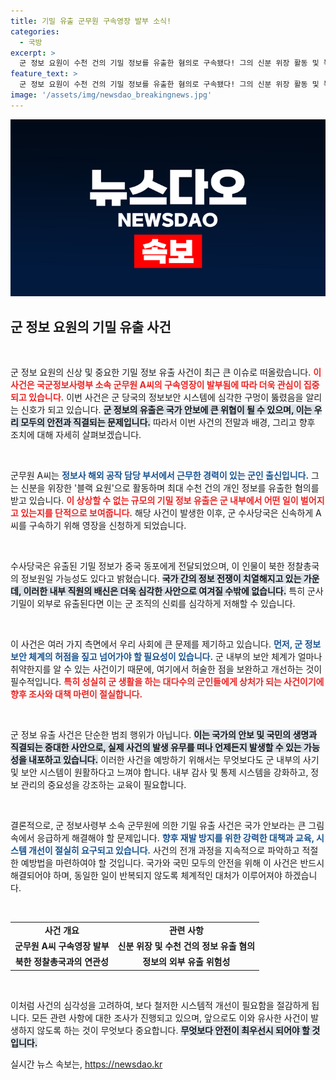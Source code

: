```yaml
---
title: 기밀 유출 군무원 구속영장 발부 소식!
categories:
  - 국방
excerpt: >
  군 정보 요원이 수천 건의 기밀 정보를 유출한 혐의로 구속됐다! 그의 신분 위장 활동 및 북한과의 연결고리에 대한 충격적인 진실이 밝혀질 예정이다. 클릭으로 사건의 전말을 확인하세요!
feature_text: >
  군 정보 요원이 수천 건의 기밀 정보를 유출한 혐의로 구속됐다! 그의 신분 위장 활동 및 북한과의 연결고리에 대한 충격적인 진실이 밝혀질 예정이다. 클릭으로 사건의 전말을 확인하세요!
image: '/assets/img/newsdao_breakingnews.jpg'
---
```


<p><img src="/assets/img/newsdao_breakingnews.jpg" alt="bookingtag 속보" /></p>

<h2 data-ke-size="size26">군 정보 요원의 기밀 유출 사건</h2>

<p data-ke-size="size16">&nbsp;</p>

<p>군 정보 요원의 신상 및 중요한 기밀 정보 유출 사건이 최근 큰 이슈로 떠올랐습니다. <b><span style="color: #ee2323;">이 사건은 국군정보사령부 소속 군무원 A씨의 구속영장이 발부됨에 따라 더욱 관심이 집중되고 있습니다.</span></b> 이번 사건은 군 당국의 정보보안 시스템에 심각한 구멍이 뚫렸음을 알리는 신호가 되고 있습니다. <b><span style="background-color: #21538527;">군 정보의 유출은 국가 안보에 큰 위협이 될 수 있으며, 이는 우리 모두의 안전과 직결되는 문제입니다.</span></b> 따라서 이번 사건의 전말과 배경, 그리고 향후 조치에 대해 자세히 살펴보겠습니다.</p>

<p data-ke-size="size16">&nbsp;</p>

<p>군무원 A씨는 <b><span style="color: #1a5490;">정보사 해외 공작 담당 부서에서 근무한 경력이 있는 군인 출신입니다.</span></b> 그는 신분을 위장한 '블랙 요원'으로 활동하며 최대 수천 건의 개인 정보를 유출한 혐의를 받고 있습니다. <b><span style="color: #ee2323;">이 상상할 수 없는 규모의 기밀 정보 유출은 군 내부에서 어떤 일이 벌어지고 있는지를 단적으로 보여줍니다.</span></b> 해당 사건이 발생한 이후, 군 수사당국은 신속하게 A씨를 구속하기 위해 영장을 신청하게 되었습니다.</p>

<p data-ke-size="size16">&nbsp;</p>

<p>수사당국은 유출된 기밀 정보가 중국 동포에게 전달되었으며, 이 인물이 북한 정찰총국의 정보원일 가능성도 있다고 밝혔습니다. <b><span style="background-color: #21538527;">국가 간의 정보 전쟁이 치열해지고 있는 가운데, 이러한 내부 직원의 배신은 더욱 심각한 사안으로 여겨질 수밖에 없습니다.</span></b> 특히 군사 기밀이 외부로 유출된다면 이는 군 조직의 신뢰를 심각하게 저해할 수 있습니다. </p>

<p data-ke-size="size16">&nbsp;</p>

<p>이 사건은 여러 가지 측면에서 우리 사회에 큰 문제를 제기하고 있습니다. <b><span style="color: #1a5490;">먼저, 군 정보 보안 체계의 허점을 짚고 넘어가야 할 필요성이 있습니다.</span></b> 군 내부의 보안 체계가 얼마나 취약한지를 알 수 있는 사건이기 때문에, 여기에서 허술한 점을 보완하고 개선하는 것이 필수적입니다. <b><span style="color: #ee2323;">특히 성실히 군 생활을 하는 대다수의 군인들에게 상처가 되는 사건이기에 향후 조사와 대책 마련이 절실합니다.</span></b></p>

<p data-ke-size="size16">&nbsp;</p>

<p>군 정보 유출 사건은 단순한 범죄 행위가 아닙니다. <b><span style="background-color: #21538527;">이는 국가의 안보 및 국민의 생명과 직결되는 중대한 사안으로, 실제 사건의 발생 유무를 떠나 언제든지 발생할 수 있는 가능성을 내포하고 있습니다.</span></b> 이러한 사건을 예방하기 위해서는 무엇보다도 군 내부의 사기 및 보안 시스템이 원활하다고 느껴야 합니다. 내부 감사 및 통제 시스템을 강화하고, 정보 관리의 중요성을 강조하는 교육이 필요합니다. </p>

<p data-ke-size="size16">&nbsp;</p>

<p>결론적으로, 군 정보사령부 소속 군무원에 의한 기밀 유출 사건은 국가 안보라는 큰 그림 속에서 응급하게 해결해야 할 문제입니다. <b><span style="color: #1a5490;">향후 재발 방지를 위한 강력한 대책과 교육, 시스템 개선이 절실히 요구되고 있습니다.</span></b> 사건의 전개 과정을 지속적으로 파악하고 적절한 예방법을 마련하여야 할 것입니다. 국가와 국민 모두의 안전을 위해 이 사건은 반드시 해결되어야 하며, 동일한 일이 반복되지 않도록 체계적인 대처가 이루어져야 하겠습니다. </p>

<p data-ke-size="size16">&nbsp;</p>

<table style="width: 100%; border-collapse: collapse;">
    <tr>
        <td style="text-align: center; height: 17px;"><b>사건 개요</b></td>
        <td style="text-align: center; height: 17px;"><b>관련 사항</b></td>
    </tr>
    <tr>
        <td style="text-align: center; height: 17px;"><b>군무원 A씨 구속영장 발부</b></td>
        <td style="text-align: center; height: 17px;"><b>신분 위장 및 수천 건의 정보 유출 혐의</b></td>
    </tr>
    <tr>
        <td style="text-align: center; height: 17px;"><b>북한 정찰총국과의 연관성</b></td>
        <td style="text-align: center; height: 17px;"><b>정보의 외부 유출 위험성</b></td>
    </tr>
</table>

<p data-ke-size="size16">&nbsp;</p>

<p>이처럼 사건의 심각성을 고려하여, 보다 철저한 시스템적 개선이 필요함을 절감하게 됩니다. 모든 관련 사항에 대한 조사가 진행되고 있으며, 앞으로도 이와 유사한 사건이 발생하지 않도록 하는 것이 무엇보다 중요합니다. <b><span style="background-color: #21538527;">무엇보다 안전이 최우선시 되어야 할 것입니다.</span></b></p>
실시간 뉴스 속보는, <a href="https://newsdao.kr" rel="dofollow">https://newsdao.kr</a>


